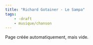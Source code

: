 ```yaml
---
title: "Richard Gotainer - Le Sampa"
tags:
    - -draft
    - musique/chanson
---
```


Page créée automatiquement, mais vide.
